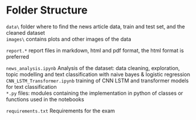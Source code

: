 # Folder Structure

`data\` folder where to find the news article data, train and test set, and the cleaned dataset  
`images\` contains plots and other images of the data  

`report.*` report files in markdown, html and pdf format, the html format is preferred  

`news_analysis.ipynb` Analysis of the dataset: data cleaning, exploration, topic modelling and text classification with naive bayes & logistic regression  
`CNN_LSTM_Transformer.ipynb` training of CNN LSTM and transformer models for text classification  
`*.py` files: modules containing the implementation in python of classes or functions used in the notebooks  

`requirements.txt` Requirements for the exam  
